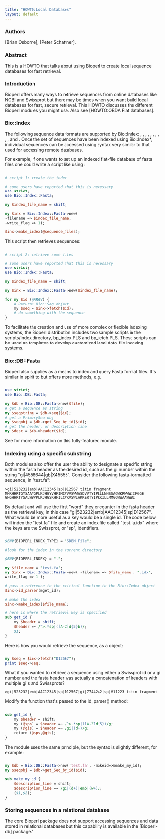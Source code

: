 ```yaml
---
title: "HOWTO:Local Databases"
layout: default
---
```


### Authors

[Brian Osborne], [Peter Schattner].

### Abstract

This is a HOWTO that talks about using Bioperl to create local sequence databases for fast retrieval.

### Introduction

Bioperl offers many ways to retrieve sequences from online databases like NCBI and Swissprot but there may be times when you want build local databases for fast, secure retrieval. This HOWTO discusses the different Bioperl modules you might use. Also see [HOWTO:OBDA Flat databases].

### Bio::Index

The following sequence data formats are supported by Bio::Index: , , , , , , , , , , and . Once the set of sequences have been indexed using Bio::Index\*, individual sequences can be accessed using syntax very similar to that used for accessing remote databases.

For example, if one wants to set up an indexed flat-file database of fasta files one could write a script like using :

```perl

# script 1: create the index

# some users have reported that this is necessary
use strict;
use Bio::Index::Fasta; 

my $index_file_name = shift;

my $inx = Bio::Index::Fasta->new(
-filename => $index_file_name,
-write_flag => 1);

$inx->make_index(@sequence_files);
```

This script then retrieves sequences:

```perl

# script 2: retrieve some files

# some users have reported that this is necessary
use strict;
use Bio::Index::Fasta;

my $index_file_name = shift;

my $inx = Bio::Index::Fasta->new($index_file_name);

for my $id (@ARGV) {
    # Returns Bio::Seq object
    my $seq = $inx->fetch($id);
    # do something with the sequence
}

```

To facilitate the creation and use of more complex or flexible indexing systems, the Bioperl distribution includes two sample scripts in the scripts/index directory, bp_index.PLS and bp_fetch.PLS. These scripts can be used as templates to develop customized local data-file indexing systems.

### Bio::DB::Fasta

Bioperl also supplies as a means to index and query Fasta format files. It's similar in spirit to but offers more methods, e.g.

```perl

use strict;
use Bio::DB::Fasta;

my $db = Bio::DB::Fasta->new($file);
# get a sequence as string 
my $seqstring = $db->seq($id);
# get a PrimarySeq obj 
my $seqobj = $db->get_Seq_by_id($id); 
# get the header, or description line
my $desc = $db->header($id);

```

See for more information on this fully-featured module.

### Indexing using a specific substring

Both modules also offer the user the ability to designate a specific string within the fasta header as the desired id, such as the gi number within the string "gi|4556644|gb|X45555". Consider the following fasta-formatted sequence, in "test.fa":

```
>gi|523232|emb|AAC12345|sp|D12567 titin fragment
MHRHHRTGYSAAYGPLKJHGYVHFIMCVVVSWWASDVVTYIPLLLNNSSAGWKRWWWIIFGGE
GHGHHRTYSALWWPPLKJHGSKHFILCVKVSWLAKKERTYIPKKILLMMGGWWAAWWWI
```

By default and will use the first "word" they encounter in the fasta header as the retrieval key, in this case "gi|523232|emb|AAC12345|sp|D12567". What would be more useful as a key would be a single id. The code below will index the "test.fa" file and create an index file called "test.fa.idx" where the keys are the Swissprot, or "sp", identifiers.

```perl

$ENV{BIOPERL_INDEX_TYPE} = "SDBM_File";

#look for the index in the current directory

$ENV{BIOPERL_INDEX} = ".";

my $file_name = "test.fa";
my $inx = Bio::Index::Fasta->new( -filename => $file_name . ".idx",
write_flag => 1 );

# pass a reference to the critical function to the Bio::Index object
$inx->id_parser(&get_id);

# make the index
$inx->make_index($file_name);

# here is where the retrieval key is specified
sub get_id {
    my $header = shift;
    $header =~ /^>.*sp|([A-Z]d{5}b)/;
    $1;
}

```

Here is how you would retrieve the sequence, as a object:

```perl

my $seq = $inx->fetch("D12567");
print $seq->seq;

```

What if you wanted to retrieve a sequence using either a Swissprot id or a gi number and the fasta header was actually a concatenation of headers with multiple gi's and Swissprots?

```
>gi|523232|emb|AAC12345|sp|D12567|gi|7744242|sp|V11223 titin fragment
```

Modify the function that's passed to the id_parser() method:

```perl

sub get_id {
    my $header = shift;
    my (@sps) = $header =~ /^>.*sp|([A-Z]d{5})/g;
    my (@gis) = $header =~ /gi|(d+)/g;
    return (@sps,@gis);
}

```

The module uses the same principle, but the syntax is slightly different, for example:

```perl

my $db = Bio::DB::Fasta->new('test.fa', -makeid=>&make_my_id);
my $seqobj = $db->get_Seq_by_id($id);

sub make_my_id {
    $description_line = shift;
    $description_line =~ /gi|(d+)|emb|(w+)/;
    ($1,$2);
}

```

### Storing sequences in a relational database

The core Bioperl package does not support accessing sequences and data stored in relational databases but this capability is available in the [Bioperl-db] package.'
